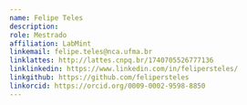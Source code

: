 ```yaml
---
name: Felipe Teles
description:
role: Mestrado
affiliation: LabMint
linkemail: felipe.teles@nca.ufma.br
linklattes: http://lattes.cnpq.br/1740705526777136
linklinkedin: https://www.linkedin.com/in/felipersteles/
linkgithub: https://github.com/felipersteles
linkorcid: https://orcid.org/0009-0002-9598-8850
---
```


